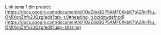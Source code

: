 Link tema 1 din proiect: [https://docs.google.com/document/d/1OaZdsQGP5AMF0XkbK7tA2RnIFju_OMlXonZhfy2JQzg/edit?tab=t.0#heading=h.bcldxwdefncd](https://docs.google.com/document/d/1OaZdsQGP5AMF0XkbK7tA2RnIFju_OMlXonZhfy2JQzg/edit?usp=sharing)
